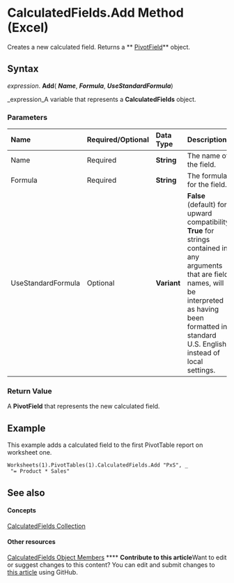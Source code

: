 
# CalculatedFields.Add Method (Excel)

Creates a new calculated field. Returns a  ** [PivotField](52784960-e2da-b43a-1e37-2d4dae61c6d8.md)** object.


## Syntax

 _expression_. **Add**( **_Name_**,  **_Formula_**,  **_UseStandardFormula_**)

 _expression_A variable that represents a  **CalculatedFields** object.


### Parameters



|**Name**|**Required/Optional**|**Data Type**|**Description**|
|:-----|:-----|:-----|:-----|
|Name|Required| **String**|The name of the field.|
|Formula|Required| **String**|The formula for the field.|
|UseStandardFormula|Optional| **Variant**| **False** (default) for upward compatibility. **True** for strings contained in any arguments that are field names, will be interpreted as having been formatted in standard U.S. English instead of local settings.|

### Return Value

A  **PivotField** that represents the new calculated field.


## Example

This example adds a calculated field to the first PivotTable report on worksheet one.


```
Worksheets(1).PivotTables(1).CalculatedFields.Add "PxS", _ 
 "= Product * Sales"
```


## See also


#### Concepts


 [CalculatedFields Collection](6db4c889-f097-9a66-abc6-28f7f54f0478.md)
#### Other resources


 [CalculatedFields Object Members](be259ce8-1296-9e56-fa9f-d180a47cf520.md)
****   **Contribute to this article**Want to edit or suggest changes to this content? You can edit and submit changes to  [this article](https://github.com/jhershey00/VBA_Excel_Test/OpenXMLCon/articles/7c01ebbf-d6a4-2b4d-4740-5cb4e2de826a.md) using GitHub.

